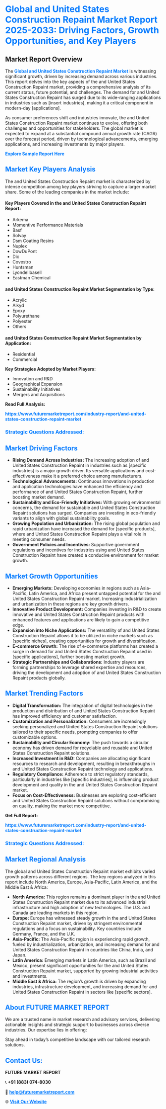 <h1 style="color: #007BFF;">Global and United States Construction Repaint Market Report 2025-2033: Driving Factors, Growth Opportunities, and Key Players</h1>

<section id="overview">
<h2>Market Report Overview</h2>
<p>The <a href="https://www.futuremarketreport.com/industry-report/and-united-states-construction-repaint-market" style="color: #007BFF; text-decoration: none;"><strong>Global and United States Construction Repaint Market</strong></a> is witnessing significant growth, driven by increasing demand across various industries. This report delves into the key aspects of the and United States Construction Repaint market, providing a comprehensive analysis of its current status, future potential, and challenges. The demand for and United States Construction Repaint has surged due to its wide-ranging applications in industries such as [insert industries], making it a critical component in modern-day [applications].</p>
<p>As consumer preferences shift and industries innovate, the and United States Construction Repaint market continues to evolve, offering both challenges and opportunities for stakeholders. The global market is expected to expand at a substantial compound annual growth rate (CAGR) over the forecast period, driven by technological advancements, emerging applications, and increasing investments by major players.</p>
</section>

<section id="overview">
<p><a href="https://www.futuremarketreport.com/request-sample/reportId=114644" style="color: #007BFF; text-decoration: none;"><strong>Explore Sample Report Here</strong></a></p>
</section>

<section id="key-players">
<h2 style="color: #007BFF;">Market Key Players Analysis</h2>
<p>The and United States Construction Repaint market is characterized by intense competition among key players striving to capture a larger market share. Some of the leading companies in the market include:</p>
<h4>Key Players Covered in the and United States Construction Repaint Report:</h4>
<ul><li>Arkema</li><li>Momentive Performance Materials</li><li>Basf</li><li>Solvay</li><li>Dsm Coating Resins</li><li>Nuplex</li><li>DowDuPont</li><li>Dic</li><li>Covestro</li><li>Huntsman</li><li>Lyondellbasell</li><li>Eastman Chemical</li></ul>
<h4>and United States Construction Repaint Market Segmentation by Type:</h4>
<ul><li>Acrylic</li><li>Alkyd</li><li>Epoxy</li><li>Polyurethane</li><li>Polyester</li><li>Others</li></ul>

<h4>and United States Construction Repaint Market Segmentation by Application:</h4>
<ul><li>Residential</li><li>Commercial</li></ul>
<p><strong>Key Strategies Adopted by Market Players:</strong></p>
<ul>
<li>Innovation and R&D</li>
<li>Geographical Expansion</li>
<li>Sustainability Initiatives</li>
<li>Mergers and Acquisitions</li>
</ul>
</section>

<section>
<p><strong>Read Full Analysis: </strong></p><a href="https://www.futuremarketreport.com/industry-report/and-united-states-construction-repaint-market" style="color: #007BFF; text-decoration: none;"><strong>https://www.futuremarketreport.com/industry-report/and-united-states-construction-repaint-market</strong></a>
<h3 style="color: #007BFF;">Strategic Questions Addressed:</h3>
</section>

<section id="driving-factors">
<h2 style="color: #007BFF;">Market Driving Factors</h2>
<ul>
<li><strong>Rising Demand Across Industries:</strong> The increasing adoption of and United States Construction Repaint in industries such as [specific industries] is a major growth driver. Its versatile applications and cost-effectiveness make it a preferred choice among manufacturers.</li>
<li><strong>Technological Advancements:</strong> Continuous innovations in production and application technologies have enhanced the efficiency and performance of and United States Construction Repaint, further boosting market demand.</li>
<li><strong>Sustainability and Eco-Friendly Initiatives:</strong> With growing environmental concerns, the demand for sustainable and United States Construction Repaint solutions has surged. Companies are investing in eco-friendly variants to align with global sustainability goals.</li>
<li><strong>Growing Population and Urbanization:</strong> The rising global population and rapid urbanization have increased the demand for [specific products], where and United States Construction Repaint plays a vital role in meeting consumer needs.</li>
<li><strong>Government Policies and Incentives:</strong> Supportive government regulations and incentives for industries using and United States Construction Repaint have created a conducive environment for market growth.</li>
</ul>
</section>

<section id="growth-opportunities">
<h2 style="color: #007BFF;">Market Growth Opportunities</h2>
<ul>
<li><strong>Emerging Markets:</strong> Developing economies in regions such as Asia-Pacific, Latin America, and Africa present untapped potential for the and United States Construction Repaint market. Increasing industrialization and urbanization in these regions are key growth drivers.</li>
<li><strong>Innovative Product Development:</strong> Companies investing in R&D to create innovative and United States Construction Repaint products with enhanced features and applications are likely to gain a competitive edge.</li>
<li><strong>Expansion into Niche Applications:</strong> The versatility of and United States Construction Repaint allows it to be utilized in niche markets such as [specific niches], creating opportunities for growth and diversification.</li>
<li><strong>E-commerce Growth:</strong> The rise of e-commerce platforms has created a surge in demand for and United States Construction Repaint used in [specific applications], further boosting market growth.</li>
<li><strong>Strategic Partnerships and Collaborations:</strong> Industry players are forming partnerships to leverage shared expertise and resources, driving the development and adoption of and United States Construction Repaint products globally.</li>
</ul>
</section>

<section id="trending-factors">
<h2 style="color: #007BFF;">Market Trending Factors</h2>
<ul>
<li><strong>Digital Transformation:</strong> The integration of digital technologies in the production and distribution of and United States Construction Repaint has improved efficiency and customer satisfaction.</li>
<li><strong>Customization and Personalization:</strong> Consumers are increasingly seeking personalized and United States Construction Repaint solutions tailored to their specific needs, prompting companies to offer customizable options.</li>
<li><strong>Sustainability and Circular Economy:</strong> The push towards a circular economy has driven demand for recyclable and reusable and United States Construction Repaint solutions.</li>
<li><strong>Increased Investment in R&D:</strong> Companies are allocating significant resources to research and development, resulting in breakthroughs in and United States Construction Repaint technology and applications.</li>
<li><strong>Regulatory Compliance:</strong> Adherence to strict regulatory standards, particularly in industries like [specific industries], is influencing product development and quality in the and United States Construction Repaint market.</li>
<li><strong>Focus on Cost-Effectiveness:</strong> Businesses are exploring cost-efficient and United States Construction Repaint solutions without compromising on quality, making the market more competitive.</li>
</ul>
</section>

<section>
<p><strong>Get Full Report: </strong></p><a href="https://www.futuremarketreport.com/industry-report/and-united-states-construction-repaint-market" style="color: #007BFF; text-decoration: none;"><strong>https://www.futuremarketreport.com/industry-report/and-united-states-construction-repaint-market</strong></a>
<h3 style="color: #007BFF;">Strategic Questions Addressed:</h3>
</section>


<section id="regional-analysis">
<h2 style="color: #007BFF;">Market Regional Analysis</h2>
<p>The global and United States Construction Repaint market exhibits varied growth patterns across different regions. The key regions analyzed in this report include North America, Europe, Asia-Pacific, Latin America, and the Middle East & Africa:</p>
<ul>
<li><strong>North America:</strong> This region remains a dominant player in the and United States Construction Repaint market due to its advanced industrial infrastructure and high adoption of new technologies. The U.S. and Canada are leading markets in this region.</li>
<li><strong>Europe:</strong> Europe has witnessed steady growth in the and United States Construction Repaint market, driven by stringent environmental regulations and a focus on sustainability. Key countries include Germany, France, and the U.K.</li>
<li><strong>Asia-Pacific:</strong> The Asia-Pacific region is experiencing rapid growth, fueled by industrialization, urbanization, and increasing demand for and United States Construction Repaint in countries like China, India, and Japan.</li>
<li><strong>Latin America:</strong> Emerging markets in Latin America, such as Brazil and Mexico, present significant opportunities for the and United States Construction Repaint market, supported by growing industrial activities and investments.</li>
<li><strong>Middle East & Africa:</strong> The region’s growth is driven by expanding industries, infrastructure development, and increasing demand for and United States Construction Repaint in sectors like [specific sectors].</li>
</ul>
</section>

<footer>
<h2 style="color: #007BFF;">About FUTURE MARKET REPORT</h2>
<p>We are a trusted name in market research and advisory services, delivering actionable insights and strategic support to businesses across diverse industries. Our expertise lies in offering:</p>

<p>Stay ahead in today’s competitive landscape with our tailored research solutions.</p>

<h2 style="color: #007BFF;">Contact Us:</h2>
<p><strong>FUTURE MARKET REPORT</strong></p>
<p>📞 <strong>+91 (883) 074-8030</strong></p>
<p>📧 <strong><a href="mailto:help@futuremarketreport.com" style="color: #007BFF;">help@futuremarketreport.com</a></strong></p>
<p>🌐 <strong><a href="https://www.futuremarketreport.com/" style="color: #007BFF;">Visit Our Website</a></strong></p>
</footer>